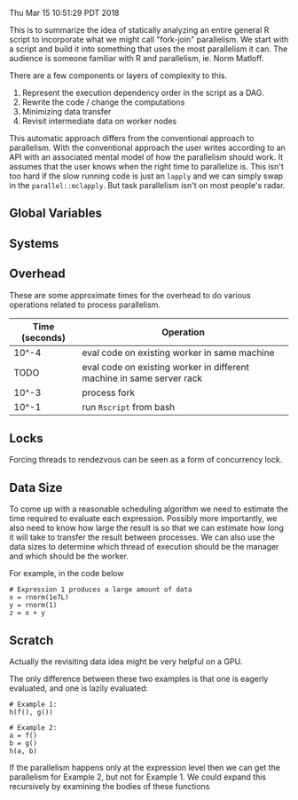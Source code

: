 Thu Mar 15 10:51:29 PDT 2018

This is to summarize the idea of statically analyzing an entire general R script to
incorporate what we might call "fork-join" parallelism. We start with a script
and build it into something that uses the most parallelism it can.
The audience is someone familiar with R and parallelism, ie. Norm Matloff.

There are a few components or layers of complexity to this.

1. Represent the execution dependency order in the script as a DAG.
2. Rewrite the code / change the computations
3. Minimizing data transfer
4. Revisit intermediate data on worker nodes

This automatic approach differs from the conventional approach to
parallelism. With the conventional approach the user writes according to an
API with an associated mental model of how the parallelism should work. It
assumes that the user knows when the right time to parallelize is. This
isn't too hard if the slow running code is just an `lapply` and we can
simply swap in the `parallel::mclapply`. But task parallelism isn't on most
people's radar.

## Global Variables

## Systems

## Overhead

These are some approximate times for the overhead to do various operations
related to process parallelism.

Time (seconds)   | Operation
--------|----------
10^-4   | eval code on existing worker in same machine
TODO    | eval code on existing worker in different machine in same server rack
10^-3   | process fork    
10^-1   | run `Rscript` from bash

## Locks

Forcing threads to rendezvous can be seen as a form of concurrency lock.

## Data Size

To come up with a reasonable scheduling algorithm we need to estimate the
time required to evaluate each expression. Possibly more importantly, we also
need to know how large the result is so that we can estimate how long it
will take to transfer the result between processes. We can also use the
data sizes to determine which thread of execution should be the manager and
which should be the worker.

For example, in the code below 

```{R}
# Expression 1 produces a large amount of data
x = rnorm(1e7L)
y = rnorm(1)
z = x + y
```

## Scratch

Actually the revisiting data idea might be very helpful on a GPU.

The only difference between these two examples is that one is eagerly
evaluated, and one is lazily evaluated:

```{R}
# Example 1:
h(f(), g())

# Example 2:
a = f()
b = g()
h(a, b)
```

If the parallelism happens only at the expression level then we can get the
parallelism for Example 2, but not for Example 1. We could expand this
recursively by examining the bodies of these functions

